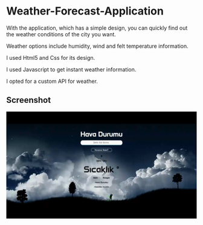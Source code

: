 <h1>Weather-Forecast-Application</h1>

With the application, which has a simple design, you can quickly find out the weather conditions of the city you want. 

Weather options include humidity, wind and felt temperature information.

I used Html5 and Css for its design.

I used Javascript to get instant weather information.

I opted for a custom API for weather.

<h2> Screenshot </h2>  

![](/1.gif)